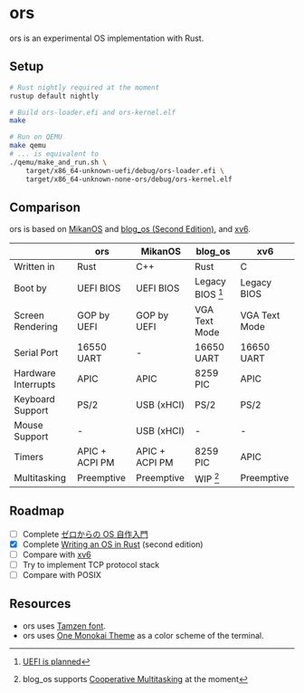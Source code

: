 # ors

ors is an experimental OS implementation with Rust.

## Setup

```bash
# Rust nightly required at the moment
rustup default nightly

# Build ors-loader.efi and ors-kernel.elf
make

# Run on QEMU
make qemu
# ... is equivalent to
./qemu/make_and_run.sh \
    target/x86_64-unknown-uefi/debug/ors-loader.efi \
    target/x86_64-unknown-none-ors/debug/ors-kernel.elf
```

## Comparison

ors is based on [MikanOS](https://github.com/uchan-nos/mikanos) and [blog_os (Second Edition)](https://os.phil-opp.com/), and [xv6](https://github.com/mit-pdos/xv6-public).

|                     | ors            | MikanOS        | blog_os          | xv6           |
| ------------------- | -------------- | -------------- | ---------------- | ------------- |
| Written in          | Rust           | C++            | Rust             | C             |
| Boot by             | UEFI BIOS      | UEFI BIOS      | Legacy BIOS [^1] | Legacy BIOS   |
| Screen Rendering    | GOP by UEFI    | GOP by UEFI    | VGA Text Mode    | VGA Text Mode |
| Serial Port         | 16550 UART     | -              | 16650 UART       | 16650 UART    |
| Hardware Interrupts | APIC           | APIC           | 8259 PIC         | APIC          |
| Keyboard Support    | PS/2           | USB (xHCI)     | PS/2             | PS/2          |
| Mouse Support       | -              | USB (xHCI)     | -                | -             |
| Timers              | APIC + ACPI PM | APIC + ACPI PM | 8259 PIC         | APIC          |
| Multitasking        | Preemptive     | Preemptive     | WIP [^2]         | Preemptive    |

[^1]: [UEFI is planned](https://github.com/phil-opp/blog_os/issues/349)
[^2]: blog_os supports [Cooperative Multitasking](https://os.phil-opp.com/async-await/) at the moment

## Roadmap

- [ ] Complete [ゼロからの OS 自作入門](https://www.amazon.co.jp/gp/product/B08Z3MNR9J)
- [x] Complete [Writing an OS in Rust](https://os.phil-opp.com/) (second edition)
- [ ] Compare with [xv6](https://github.com/mit-pdos/xv6-public)
- [ ] Try to implement TCP protocol stack
- [ ] Compare with POSIX

## Resources

- ors uses [Tamzen font](https://github.com/sunaku/tamzen-font).
- ors uses [One Monokai Theme](https://github.com/azemoh/vscode-one-monokai) as a color scheme of the terminal.

